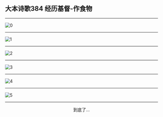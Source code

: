 
## 大本诗歌384 经历基督-作食物
        
<div id="aplayer0"></div>

---

<img alt="0" data-original="/data/d0384/0.png">

---

<img alt="1" data-original="/data/d0384/1.png">

---

<img alt="2" data-original="/data/d0384/2.png">

---

<img alt="3" data-original="/data/d0384/3.png">

---

<img alt="4" data-original="/data/d0384/4.png">

---

<img alt="5" data-original="/data/d0384/5.png">

---

<p style="text-align: center">到底了...</p>

<script src="/js/dist-view.js"></script>

<script>
MAIN.id = 'd0384';
        
const ap0 = new APlayer({
    container: document.getElementById('aplayer0'),
    volume: 1,
    loop: 'none',
    preload: 'none',
    audio: [{
        name: '大本诗歌384.mp3',
        artist: '大本诗歌',
        url: 'https://res.wx.qq.com/voice/getvoice?mediaid=MzI0NTk3MDM5M18yMjQ3NDkyMTgz',
        cover: '/favicon'
    }]
});
</script>
